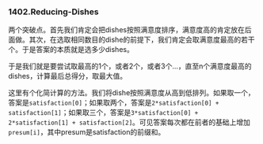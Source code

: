 ### 1402.Reducing-Dishes

两个突破点。首先我们肯定会把dishes按照满意度排序，满意度高的肯定放在后面做。其次，在选取相同数目的dishe的前提下，我们肯定会取满意度最高的若干个。于是答案的本质就是选多少dishes。

于是我们就是要尝试取最高的1个，或者2个，或者3个...，直至n个满意度最高的dishes，计算最后总得分，取最大值。

这里有个化简计算的方法。我们将dishe按照满意度从高到低排列。如果取一个，答案是```satisfaction[0]```；如果取两个，答案是```2*satisfaction[0] + satisfaction[1]```；如果取三个，答案是```3*satisfaction[0] + 2*satisfaction[1] + satisfaction[2]```。可见答案每次都在前者的基础上增加```presum[i]```，其中presum是satisfaction的前缀和。

